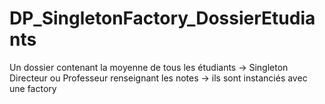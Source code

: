 # DP_SingletonFactory_DossierEtudiants

Un dossier contenant la moyenne de tous les étudiants -> Singleton 
Directeur ou Professeur renseignant les notes -> ils sont instanciés avec une factory
